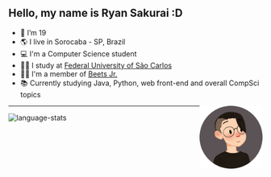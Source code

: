 ## Hello, my name is Ryan Sakurai :D

- 🎂 I’m 19
- 🌎 I live in Sorocaba - SP, Brazil
- 💻 I'm a Computer Science student
- 👨‍🎓 I study at [Federal University of São Carlos](https://en.wikipedia.org/wiki/Federal_University_of_S%C3%A3o_Carlos)
- 👨‍💼 I'm a member of [Beets Jr.](https://www.beetsjr.com.br/)
- 📚 Currently studying Java, Python, web front-end and overall CompSci topics

<img align="right" height="125" src="images/avatar.png">
<!--- Avatar source: https://picrew.me/image_maker/1115377 --->

---

<img height="120em" alt="language-stats" src="https://github-readme-stats.vercel.app/api/top-langs/?username=ryansakurai&layout=compact&langs_count=7&theme=midnight-purple"/>
